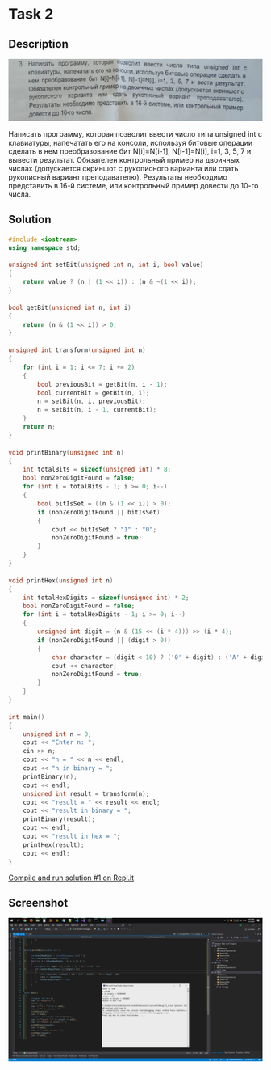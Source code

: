 # Task 2

## Description

![Description](2_description.png)

Написать программу, которая позволит ввести число типа unsigned int с
клавиатуры, напечатать его на консоли, используя битовые операции сделать в
нем преобразование бит N\[i\]=N\[i-1\], N\[i-1\]=N\[i\], i=1, З, 5, 7 и вывести результат.
Обязателен контрольный пример на двоичных числах (допускается скриншот с рукописного
варианта или сдать рукописный вариант преподавателю).
Результаты необходимо представить в 16-й системе, или контрольный пример
довести до 10-го числа.

## Solution

```C++
#include <iostream>
using namespace std;

unsigned int setBit(unsigned int n, int i, bool value)
{
    return value ? (n | (1 << i)) : (n & ~(1 << i));
}

bool getBit(unsigned int n, int i)
{
    return (n & (1 << i)) > 0;
}

unsigned int transform(unsigned int n)
{
    for (int i = 1; i <= 7; i += 2)
    {
        bool previousBit = getBit(n, i - 1);
        bool currentBit = getBit(n, i);
        n = setBit(n, i, previousBit);
        n = setBit(n, i - 1, currentBit);
    }
    return n;
}

void printBinary(unsigned int n)
{
    int totalBits = sizeof(unsigned int) * 8;
    bool nonZeroDigitFound = false;
    for (int i = totalBits - 1; i >= 0; i--)
    {
        bool bitIsSet = ((n & (1 << i)) > 0);
        if (nonZeroDigitFound || bitIsSet)
        {
            cout << bitIsSet ? "1" : "0";
            nonZeroDigitFound = true;
        }
    }
}

void printHex(unsigned int n)
{
    int totalHexDigits = sizeof(unsigned int) * 2;
    bool nonZeroDigitFound = false;
    for (int i = totalHexDigits - 1; i >= 0; i--)
    {
        unsigned int digit = (n & (15 << (i * 4))) >> (i * 4);
        if (nonZeroDigitFound || (digit > 0))
        {
            char character = (digit < 10) ? ('0' + digit) : ('A' + digit - 10);
            cout << character;
            nonZeroDigitFound = true;
        }
    }
}

int main()
{
    unsigned int n = 0;
    cout << "Enter n: ";
    cin >> n;
    cout << "n = " << n << endl;
    cout << "n in binary = ";
    printBinary(n);
    cout << endl;
    unsigned int result = transform(n);
    cout << "result = " << result << endl;
    cout << "result in binary = ";
    printBinary(result);
    cout << endl;
    cout << "result in hex = ";
    printHex(result);
    cout << endl;
}
```

[Compile and run solution #1 on Repl.it](https://repl.it/@Konard/Task21)

## Screenshot

![Screenshot 1 for solution 1](2_screenshot_1_1.png)